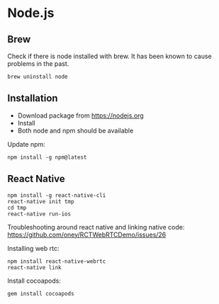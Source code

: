 # Node.js

## Brew

Check if there is node installed with brew. It has been known to cause problems in the past.

    brew uninstall node

## Installation

* Download package from https://nodejs.org
* Install
* Both node and npm should be available

Update npm:
```
npm install -g npm@latest

```

## React Native

    npm install -g react-native-cli
    react-native init tmp
    cd tmp
    react-native run-ios

Troubleshooting around react native and linking native code: https://github.com/oney/RCTWebRTCDemo/issues/26

Installing web rtc:

    npm install react-native-webrtc
    react-native link

Install cocoapods:

    gem install cocoapods
